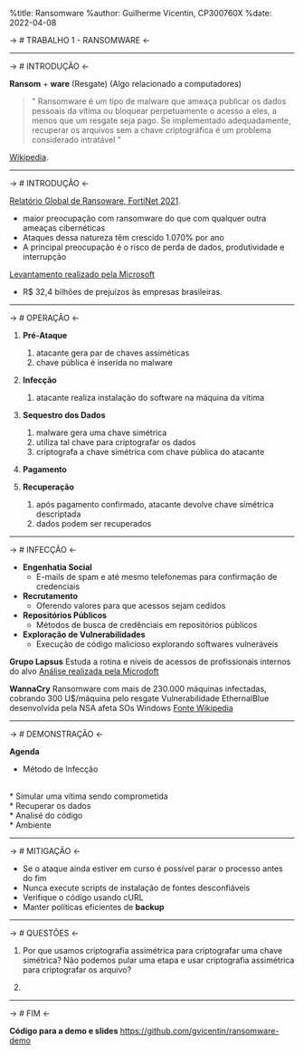 %title: Ransomware
%author: Guilherme Vicentin, CP300760X
%date: 2022-04-08


-> # TRABALHO 1 - RANSOMWARE <-

-------------------------------------------------

-> # INTRODUÇÃO  <-

**Ransom**   +   **ware**
(Resgate)   (Algo relacionado a computadores)

> " Ransomware é um tipo de malware que ameaça publicar os dados
> pessoais da vítima ou bloquear perpetuamente o acesso a eles,
> a menos que um resgate seja pago. Se implementado adequadamente,
> recuperar os arquivos sem a chave criptográfica é um problema
> considerado intratável "

 [Wikipedia](https://en.wikipedia.org/wiki/Ransomware).

-------------------------------------------------

-> # INTRODUÇÃO  <-

[Relatório Global de Ransoware, FortiNet 2021](https://inforchannel.com.br/2021/10/01/pesquisa-da-fortinet-mostra-alta-preocupacao-com-ataques-de-ransomware/).

* maior preocupação com ransomware do que com qualquer outra ameaças cibernéticas
* Ataques dessa natureza têm crescido 1.070% por ano
* A principal preocupação é o risco de perda de dados, produtividade e interrupção


[Levantamento realizado pela Microsoft](https://tecmundo.com.br/seguranca/226777-ransomware-cresce-30-gera-prejuizos-r-32-4-bilhoes-brasil.htm)

* R$ 32,4 bilhões de prejuízos às empresas brasileiras.

-------------------------------------------------

-> # OPERAÇÃO  <-

1. **Pré-Ataque**
   1. atacante gera par de chaves assiméticas
   2. chave pública é inserida no malware
   
2. **Infecção**
   1. atacante realiza instalação do software na máquina da vítima
   
3. **Sequestro dos Dados**
   1. malware gera uma chave simétrica
   2. utiliza tal chave para criptografar os dados
   3. criptografa a chave simétrica com chave pública do atacante
   
4. **Pagamento**
   
5. **Recuperação**
   1. após pagamento confirmado, atacante devolve chave simétrica descriptada
   2. dados podem ser recuperados

-------------------------------------------------

-> # INFECÇÃO  <-

* **Engenhatia Social**
  *  E-mails de spam e até mesmo telefonemas para confirmação de credenciais
* **Recrutamento**
  * Oferendo valores para que acessos sejam cedidos
* **Repositórios Públicos**
  * Métodos de busca de credênciais em repositórios públicos
* **Exploração de Vulnerabilidades**
  * Execução de código malicioso explorando softwares vulneráveis

**Grupo Lapsus**
Estuda a rotina e níveis de acessos de profissionais internos do alvo
[Análise realizada pela Microdoft](https://boletimsec.com.br/microsoft-revela-modus-operandi-do-lapsus/)

**WannaCry**
Ransomware com mais de 230.000 máquinas infectadas, cobrando 300 U$/máquina pelo resgate
Vulnerabilidade EthernalBlue desenvolvida pela NSA afeta SOs Windows
[Fonte Wikipedia](https://en.wikipedia.org/wiki/WannaCry_ransomware_attack)

-------------------------------------------------

-> # DEMONSTRAÇÃO  <-

**Agenda**
<br>
* Método de Infecção
<br>
* Simular uma vítima sendo comprometida
<br>
* Recuperar os dados
<br>
* Analisé do código
<br>
* Ambiente

-------------------------------------------------

-> # MITIGAÇÃO  <-

* Se o ataque ainda estiver em curso é possível parar o processo antes do fim
* Nunca execute scripts de instalação de fontes desconfiáveis
* Verifique o código usando cURL
* Manter políticas eficientes de **backup**

-------------------------------------------------

-> # QUESTÕES  <-

1. Por que usamos criptografia assimétrica para criptografar uma chave
   simétrica? Não podemos pular uma etapa e usar criptografia assimétrica
   para criptografar os arquivo?

2. 

-------------------------------------------------

-> # FIM  <-

**Código para a demo e slides**
https://github.com/gvicentin/ransomware-demo
